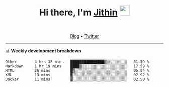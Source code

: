 <h1 align="center">Hi there, I'm <a href="https://jithset.github.io/" target="_blank">Jithin</a> <img
src="https://github.com/blackcater/blackcater/raw/main/images/Hi.gif" height="32" /></h1>

<br />

<p align="center">
  <a href="https://jithset.github.io">Blog</a> •
  <a href="https://twitter.com/jithset">Twitter</a>
</p>

---

📊 **Weekly development breakdown**

<!--START_SECTION:waka-->

```text
Other        4 hrs 38 mins   ███████████████▒░░░░░░░░░   61.59 %
Markdown     1 hr 19 mins    ████▒░░░░░░░░░░░░░░░░░░░░   17.59 %
HTML         26 mins         █▒░░░░░░░░░░░░░░░░░░░░░░░   05.94 %
XML          13 mins         ▓░░░░░░░░░░░░░░░░░░░░░░░░   02.92 %
Docker       11 mins         ▓░░░░░░░░░░░░░░░░░░░░░░░░   02.50 %
```

<!--END_SECTION:waka-->

